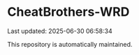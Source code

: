 # CheatBrothers-WRD

Last updated: 2025-06-30 06:58:34

This repository is automatically maintained.
